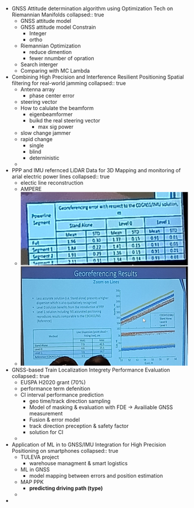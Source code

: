 - GNSS Attitude determination algorithm using Optimization Tech on Riemannian Manifolds
  collapsed:: true
	- GNSS attitude model
	- GNSS attitude model Constrain
		- Integer
		- ortho
	- Riemannian Optimization
		- reduce dimention
		- fewer nnumber of opration
	- Search interger
	- Comparing with MC Lambda
- Combining High Precision and Interference Resilient Positioning Spatial filtering for real-world jamming
  collapsed:: true
	- Antenna array
		- phase center error
	- steering vector
	- How to calulate the beamform
		- eigenbeamformer
		- buikd the real steering vector
			- max sig power
	- slow change jammer
	- rapid change
		- single
		- blind
		- deterninistic
	-
- PPP and IMU refernced LiDAR Data for 3D Mapping and monitoring of arial electric power lines
  collapsed:: true
	- electic line reconstruction
	- AMPERE
	- ![image.png](../assets/image_1663782162325_0.png)
	- ![image.png](../assets/image_1663782192975_0.png)
- GNSS-based Train Localization Integrety Performance Evaluation
  collapsed:: true
	- EUSPA H2020 grant (70%)
	- performance term defenition
	- CI interval performance prediction
		- geo time/track direction sampling
		- Model of masking & evaluation with FDE -> Availiable GNSS measurement
		- Fusion & error model
		- track direction preception & safety factor
		- solution for CI
	-
- Application of ML in to GNSS/IMU Integration for High Precision Positioning on smartphones
  collapsed:: true
	- TULEVA project
		- warehouse managment & smart logistics
	- ML in GNSS
		- model mapping between errors and position estimation
	- MAP PPK
		- **predicting driving path (type)**
	-
-